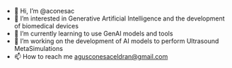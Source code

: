 - 👋 Hi, I’m @aconesac
- 👀 I’m interested in Generative Artificial Intelligence and the development of biomedical devices
- 🌱 I’m currently learning to use GenAI models and tools
- 💞️ I’m working on the development of AI models to perform Ultrasound MetaSimulations
- 📫 How to reach me agusconesaceldran@gmail.com
<!---
aconesac/aconesac is a ✨ special ✨ repository because its `README.md` (this file) appears on your GitHub profile.
You can click the Preview link to take a look at your changes.
--->
